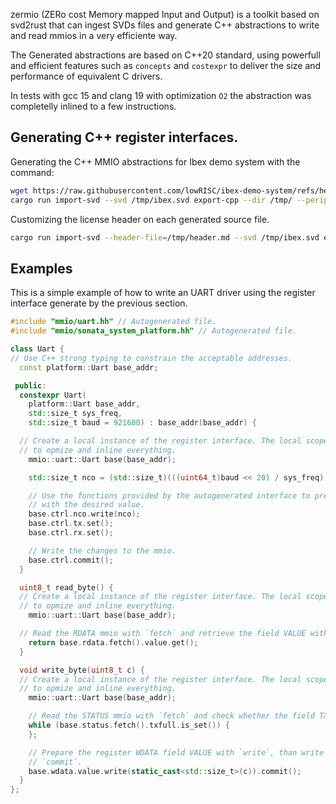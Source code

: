 zermio (ZERo cost Memory mapped Input and Output) is a toolkit based on svd2rust that can ingest SVDs files and generate C++ abstractions to write and read mmios in a very efficiente way.

The Generated abstractions are based on C++20 standard, using powerfull and efficient features such as `concepts` and `costexpr` to deliver the size and performance of equivalent C drivers.

In tests with gcc 15 and clang 19 with optimization `O2` the abstraction was completelly inlined to a few instructions.

## Generating C++ register interfaces.
Generating the C++ MMIO abstractions for Ibex demo system with the command:

```sh
wget https://raw.githubusercontent.com/lowRISC/ibex-demo-system/refs/heads/main/data/ibex.svd -O /tmp/ibex.svd
cargo run import-svd --svd /tmp/ibex.svd export-cpp --dir /tmp/ --periph-dir /tmp/
```

Customizing the license header on each generated source file.

```sh
cargo run import-svd --header-file=/tmp/header.md --svd /tmp/ibex.svd export-cpp --dir /tmp/ --periph-dir /tmp/proj/mmio/
```

## Examples

This is a simple example of how to write an UART driver using the register interface generate by the previous section.
```c++
#include "mmio/uart.hh" // Autogenerated file.
#include "mmio/sonata_system_platform.hh" // Autogenerated file.

class Uart {
// Use C++ strong typing to constrain the acceptable addresses.
  const platform::Uart base_addr;

 public:
  constexpr Uart(
    platform::Uart base_addr,
    std::size_t sys_freq,
    std::size_t baud = 921600) : base_addr(base_addr) {

  // Create a local instance of the register interface. The local scope helps the compiler
  // to opmize and inline everything.
    mmio::uart::Uart base(base_addr);

    std::size_t nco = (std::size_t)(((uint64_t)baud << 20) / sys_freq);

    // Use the functions provided by the autogenerated interface to prepare the CTRL register
    // with the desired value.
    base.ctrl.nco.write(nco);
    base.ctrl.tx.set();
    base.ctrl.rx.set();

    // Write the changes to the mmio.
    base.ctrl.commit();
  }

  uint8_t read_byte() {
  // Create a local instance of the register interface. The local scope helps the compiler
  // to opmize and inline everything.
    mmio::uart::Uart base(base_addr);

  // Read the RDATA mmio with `fetch` and retrieve the field VALUE with `get`. 
    return base.rdata.fetch().value.get();
  }

  void write_byte(uint8_t c) {
  // Create a local instance of the register interface. The local scope helps the compiler
  // to opmize and inline everything.
    mmio::uart::Uart base(base_addr);

    // Read the STATUS mmio with `fetch` and check whether the field TXFULL is set with `is_set`. 
    while (base.status.fetch().txfull.is_set()) {
    };

    // Prepare the register WDATA field VALUE with `write`, than write it to the mmio with
    // `commit`. 
    base.wdata.value.write(static_cast<std::size_t>(c)).commit();
  }
};
```
